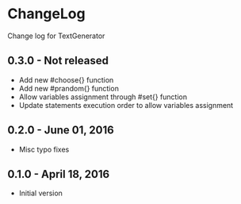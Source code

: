 # ChangeLog
Change log for TextGenerator

## 0.3.0 - Not released

- Add new #choose{} function
- Add new #prandom{} function
- Allow variables assignment through #set{} function
- Update statements execution order to allow variables assignment

## 0.2.0 - June 01, 2016

- Misc typo fixes

## 0.1.0 - April 18, 2016

- Initial version
